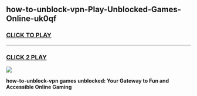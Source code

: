 
## how-to-unblock-vpn-Play-Unblocked-Games-Online-uk0qf
<h3>
<a href="https://premium76.site?title=how-to-unblock-vpn&ref=25A">CLICK TO PLAY</a></h3>
<hr>

<h3>
<a href="https://premium76.site?title=how-to-unblock-vpn&ref=25A">CLICK 2 PLAY</a>
  
</h3>

<a href="https://premium76.site?title=how-to-unblock-vpn&ref=25A"><img src="https://clearcache.store/games.png"></a>


**how-to-unblock-vpn games unblocked: Your Gateway to Fun and Accessible Online Gaming**

